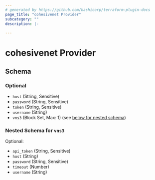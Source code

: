 ```yaml
---
# generated by https://github.com/hashicorp/terraform-plugin-docs
page_title: "cohesivenet Provider"
subcategory: ""
description: |-
  
---
```


# cohesivenet Provider





<!-- schema generated by tfplugindocs -->
## Schema

### Optional

- `host` (String, Sensitive)
- `password` (String, Sensitive)
- `token` (String, Sensitive)
- `username` (String)
- `vns3` (Block Set, Max: 1) (see [below for nested schema](#nestedblock--vns3))

<a id="nestedblock--vns3"></a>
### Nested Schema for `vns3`

Optional:

- `api_token` (String, Sensitive)
- `host` (String)
- `password` (String, Sensitive)
- `timeout` (Number)
- `username` (String)
